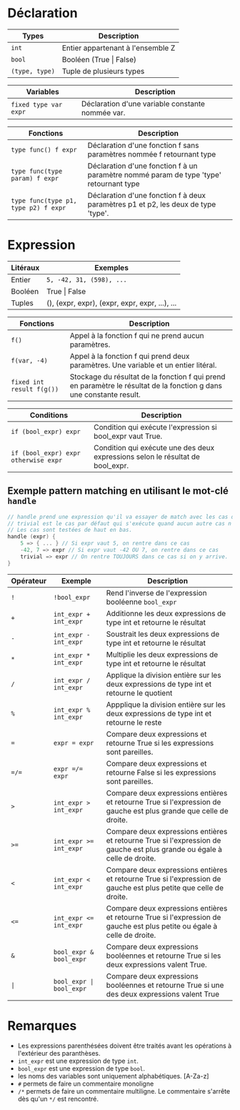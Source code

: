 # Déclaration
|**Types**|**Description**|
|---|---|
|`int`|Entier appartenant à l'ensemble Z|
|`bool`|Booléen (True \| False)|
|`(type, type)`|Tuple de plusieurs types|

|**Variables**|**Description**|
|---|---|
|`fixed type var expr`|Déclaration d'une variable constante nommée var.|

|**Fonctions**|**Description**|
|---|---|
|`type func() f expr`|Déclaration d'une fonction f sans paramètres nommée f retournant type|
|`type func(type param) f expr`|Déclaration d'une fonction f à un paramètre nommé param de type 'type' retournant type|
|`type func(type p1, type p2) f expr`|Déclaration d'une fonction f à deux paramètres p1 et p2, les deux de type 'type'.|

# Expression
|**Litéraux**|**Exemples**|
|---|---|
|Entier |`5, -42, 31, (598), ...`|
|Booléen|True \| False|
|Tuples|(), (expr, expr), (expr, expr, expr, ...), ...|

|**Fonctions**|**Description**|
|---|---|
|`f()`|Appel à la fonction f qui ne prend aucun paramètres.|
|`f(var, -4)`|Appel à la fonction f qui prend deux paramètres. Une variable et un entier litéral.|
|`fixed int result f(g())`|Stockage du résultat de la fonction f qui prend en paramètre le résultat de la fonction g dans une constante result.|

|**Conditions**|**Description**|
|---|---|
|`if (bool_expr) expr`|Condition qui exécute l'expression si bool_expr vaut True.|
|`if (bool_expr) expr otherwise expr`|Condition qui exécute une des deux expressions selon le résultat de bool_expr.|

## Exemple pattern matching en utilisant le mot-clé `handle`
```C
// handle prend une expression qu'il va essayer de match avec les cas décrits dans les accolades.
// trivial est le cas par défaut qui s'exécute quand aucun autre cas n'est matché.
// Les cas sont testées de haut en bas.
handle (expr) {
    5 => { ... } // Si expr vaut 5, on rentre dans ce cas
    -42, 7 => expr // Si expr vaut -42 OU 7, on rentre dans ce cas
    trivial => expr // On rentre TOUJOURS dans ce cas si on y arrive.
}
```

|**Opérateur**|**Exemple**|**Description**|
|---|---|---|
|`!`|`!bool_expr`|Rend l'inverse de l'expression booléenne `bool_expr`|
|`+`|`int_expr + int_expr`|Additionne les deux expressions de type int et retourne le résultat|
|`-`|`int_expr - int_expr`|Soustrait les deux expressions de type int et retourne le résultat|
|`*`|`int_expr * int_expr`|Multiplie les deux expressions de type int et retourne le résultat|
|`/`|`int_expr / int_expr`|Applique la division entière sur les deux expressions de type int et retourne le quotient|
|`%`|`int_expr % int_expr`|Appplique la division entière sur les deux expressions de type int et retourne le reste|
|`=`|`expr = expr`|Compare deux expressions et retourne True si les expressions sont pareilles.
|`=/=`|`expr =/= expr`|Compare deux expressions et retourne False si les expressions sont pareilles.
|`>`|`int_expr > int_expr`| Compare deux expressions entières et retourne True si l'expression de gauche est plus grande que celle de droite.|
|`>=`|`int_expr >= int_expr`| Compare deux expressions entières et retourne True si l'expression de gauche est plus grande ou égale à celle de droite.|
|`<`|`int_expr < int_expr`| Compare deux expressions entières et retourne True si l'expression de gauche est plus petite que celle de droite.|
|`<=`|`int_expr <= int_expr`| Compare deux expressions entières et retourne True si l'expression de gauche est plus petite ou égale à celle de droite.|
|`&`|`bool_expr & bool_expr`| Compare deux expressions booléennes et retourne True si les deux expressions valent True.
|`\|`|`bool_expr \| bool_expr`| Compare deux expressions booléennes et retourne True si une des deux expressions valent True

# Remarques
- Les expressions parenthésées doivent être traités avant les opérations à l'extérieur des paranthèses.
- `int_expr` est une expression de type `int`.
- `bool_expr` est une expression de type `bool`.
- les noms des variables sont uniquement alphabétiques. [A-Za-z]
- `#` permets de faire un commentaire monoligne
- `/*` permets de faire un commentaire multiligne. Le commentaire s'arrête dès qu'un `*/` est rencontré.